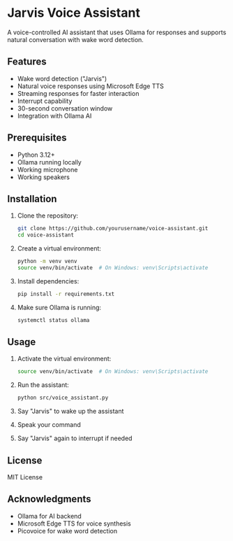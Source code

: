 # Jarvis Voice Assistant

A voice-controlled AI assistant that uses Ollama for responses and supports natural conversation with wake word detection.

## Features

- Wake word detection ("Jarvis")
- Natural voice responses using Microsoft Edge TTS
- Streaming responses for faster interaction
- Interrupt capability
- 30-second conversation window
- Integration with Ollama AI

## Prerequisites

- Python 3.12+
- Ollama running locally
- Working microphone
- Working speakers

## Installation

1. Clone the repository:
   ```bash
   git clone https://github.com/yourusername/voice-assistant.git
   cd voice-assistant
   ```

2. Create a virtual environment:
   ```bash
   python -m venv venv
   source venv/bin/activate  # On Windows: venv\Scripts\activate
   ```

3. Install dependencies:
   ```bash
   pip install -r requirements.txt
   ```

4. Make sure Ollama is running:
   ```bash
   systemctl status ollama
   ```

## Usage

1. Activate the virtual environment:
   ```bash
   source venv/bin/activate  # On Windows: venv\Scripts\activate
   ```

2. Run the assistant:
   ```bash
   python src/voice_assistant.py
   ```

3. Say "Jarvis" to wake up the assistant
4. Speak your command
5. Say "Jarvis" again to interrupt if needed

## License

MIT License

## Acknowledgments

- Ollama for AI backend
- Microsoft Edge TTS for voice synthesis
- Picovoice for wake word detection
